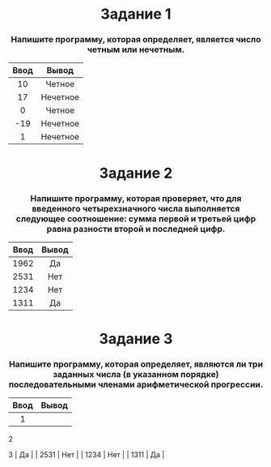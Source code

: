 <h1 align="center">Задание 1</h1>
<h3 align="center">Напишите программу, которая определяет, является число четным или нечетным.</h3>
  
| Ввод   | Вывод    |
| :----: |:--------:|
|   10   | Четное   |
|   17   | Нечетное |
|    0   | Четное   |
|  -19   | Нечетное |
|    1   | Нечетное |


<h1 align="center">Задание 2</h1>
<h3 align="center">Напишите программу, которая проверяет, что для введенного четырехзначного числа выполняется следующее соотношение: сумма первой и третьей цифр равна разности второй и последней цифр.</h3>

| Ввод   | Вывод |
| :----: |:-----:|
| 1962   | Да    |
| 2531   | Нет   |
| 1234   | Нет   |
| 1311   | Да    |

<h1 align="center">Задание 3</h1>
<h3 align="center">Напишите программу, которая определяет, являются ли три заданных числа (в указанном порядке) последовательными членами арифметической прогрессии.</h3>

| Ввод   | Вывод |
| :----: |:-----:|
| 1

2

3   | Да    |
| 2531   | Нет   |
| 1234   | Нет   |
| 1311   | Да    |
